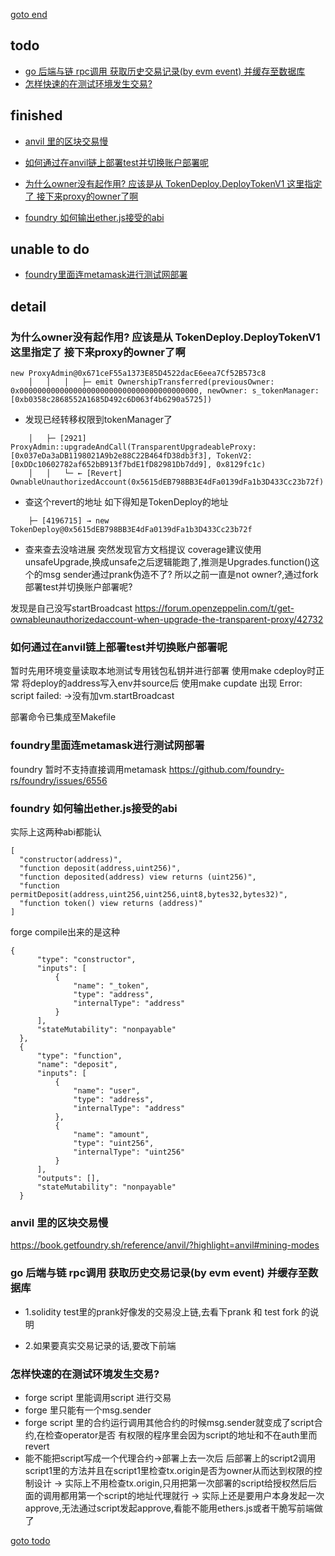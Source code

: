 
[goto end](#jump0)
<span id="jump-1"></span>

## todo
- [go 后端与链 rpc调用 获取历史交易记录(by evm event) 并缓存至数据库](#jump6)
- [怎样快速的在测试环境发生交易?](#jump7)

## finished
- [anvil 里的区块交易慢](#jump5)

- [如何通过在anvil链上部署test并切换账户部署呢](#jump2)
- [为什么owner没有起作用? 应该是从 TokenDeploy.DeployTokenV1 这里指定了 接下来proxy的owner了啊](#jump1)
- [foundry 如何输出ether.js接受的abi](#jump4)

## unable to do
- [foundry里面连metamask进行测试网部署](#jump3)

## detail

<span id="jump1"></span>
### 为什么owner没有起作用? 应该是从 TokenDeploy.DeployTokenV1 这里指定了 接下来proxy的owner了啊

```solidity
new ProxyAdmin@0x671ceF55a1373E85D4522dacE6eea7Cf52B573c8
    │   │   │   ├─ emit OwnershipTransferred(previousOwner: 0x0000000000000000000000000000000000000000, newOwner: s_tokenManager: [0xb0358c2868552A1685D492c6D063f4b6290a5725])
```
- 发现已经转移权限到tokenManager了

```solidity
    │   ├─ [2921] ProxyAdmin::upgradeAndCall(TransparentUpgradeableProxy: [0x037eDa3aDB1198021A9b2e88C22B464fD38db3f3], TokenV2: [0xDDc10602782af652bB913f7bdE1fD82981Db7dd9], 0x8129fc1c)
    │   │   └─ ← [Revert] OwnableUnauthorizedAccount(0x5615dEB798BB3E4dFa0139dFa1b3D433Cc23b72f)
```
- 查这个revert的地址 如下得知是TokenDeploy的地址

```
    ├─ [4196715] → new TokenDeploy@0x5615dEB798BB3E4dFa0139dFa1b3D433Cc23b72f
```
- 查来查去没啥进展 突然发现官方文档提议 coverage建议使用unsafeUpgrade,换成unsafe之后逻辑能跑了,推测是Upgrades.function()这个的msg sender通过prank伪造不了? 所以之前一直是not owner?,通过fork部署test并切换账户部署呢?

发现是自己没写startBroadcast
https://forum.openzeppelin.com/t/get-ownableunauthorizedaccount-when-upgrade-the-transparent-proxy/42732


<span id="jump2"></span>
### 如何通过在anvil链上部署test并切换账户部署呢
暂时先用环境变量读取本地测试专用钱包私钥并进行部署
使用make cdeploy时正常 将deploy的address写入env并source后
使用make cupdate 出现 Error: script failed: <empty revert data>
->没有加vm.startBroadcast

部署命令已集成至Makefile

<span id="jump3"></span>
### foundry里面连metamask进行测试网部署

foundry 暂时不支持直接调用metamask
https://github.com/foundry-rs/foundry/issues/6556

<span id="jump4"></span>
### foundry 如何输出ether.js接受的abi

实际上这两种abi都能认
```
[
  "constructor(address)",
  "function deposit(address,uint256)",
  "function deposited(address) view returns (uint256)",
  "function permitDeposit(address,uint256,uint256,uint8,bytes32,bytes32)",
  "function token() view returns (address)"
]
```

forge compile出来的是这种
```
{
      "type": "constructor",
      "inputs": [
          {
              "name": "_token",
              "type": "address",
              "internalType": "address"
          }
      ],
      "stateMutability": "nonpayable"
  },
  {
      "type": "function",
      "name": "deposit",
      "inputs": [
          {
              "name": "user",
              "type": "address",
              "internalType": "address"
          },
          {
              "name": "amount",
              "type": "uint256",
              "internalType": "uint256"
          }
      ],
      "outputs": [],
      "stateMutability": "nonpayable"
  }
```


<span id="jump5"></span>
### anvil 里的区块交易慢
https://book.getfoundry.sh/reference/anvil/?highlight=anvil#mining-modes

<span id="jump6"></span>
### go 后端与链 rpc调用 获取历史交易记录(by evm event) 并缓存至数据库
- 1.solidity test里的prank好像发的交易没上链,去看下prank 和 test fork 的说明

- 2.如果要真实交易记录的话,要改下前端

<span id="jump7"></span>
### 怎样快速的在测试环境发生交易?
- forge script 里能调用script 进行交易
- forge 里只能有一个msg.sender
- forge script 里的合约运行调用其他合约的时候msg.sender就变成了script合约,在检查operator是否 有权限的程序里会因为script的地址和不在auth里而revert
- 能不能把script写成一个代理合约->部署上去一次后 后部署上的script2调用script1里的方法并且在script1里检查tx.origin是否为owner从而达到权限的控制设计 -> 实际上不用检查tx.origin,只用把第一次部署的script给授权然后后面的调用都用第一个script的地址代理就行 -> 实际上还是要用户本身发起一次approve,无法通过script发起approve,看能不能用ethers.js或者干脆写前端做了


<span id="jump8"></span>
<span id="jump0"></span>
[goto todo](#jump-1)
